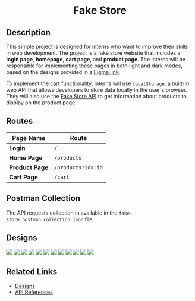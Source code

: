 <div align="center">

# Fake Store

</div>

## Description

This simple project is designed for interns who want to improve their skills in web development. The project is a 
fake store website that includes a **login page**, **homepage**, **cart page**, and **product page**. The interns will 
be responsible for implementing these pages in both light and dark modes, based on the designs provided in a 
[Figma link](https://www.figma.com/file/XRuYqIPKmeU5twdmEsTWZi/Fake-Store?type=design&node-id=0%3A1&t=hPlofMST1eaWcBFE-1).

To implement the cart functionality, interns will use `localStorage`, a built-in web API that allows developers to store 
data locally in the user's browser. They will also use the [Fake Store API](https://fakestoreapi.com/docs) to get 
information about products to display on the product page.

## Routes

| Page Name        | Route              |
|------------------|--------------------|
| **Login**        | `/`                |
| **Home Page**    | `/products`        |
| **Product Page** | `/products?id=:id` |
| **Cart Page**    | `/cart`            |


## Postman Collection

The API requests collection in available in the `fake-store.postman_collection.json` file. 

## Designs

<img src="assets/Login.png">
<img src="assets/Homepage.png">
<img src="assets/Homepage - category.png">
<img src="assets/Product - add to cart.png">
<img src="assets/Product - remove from cart.png">
<img src="assets/Cart.png">
<img src="assets/Login (Dark).png">
<img src="assets/Homepage (Dark).png">
<img src="assets/Homepage - category (Dark).png">
<img src="assets/Product - add to cart (Dark).png">
<img src="assets/Product - remove from cart (Dark).png">
<img src="assets/Cart (Dark).png">

## Related Links

- [Designs](https://www.figma.com/file/XRuYqIPKmeU5twdmEsTWZi/Fake-Store?type=design&node-id=0%3A1&t=hPlofMST1eaWcBFE-1)
- [API References](https://fakestoreapi.com/docs)
